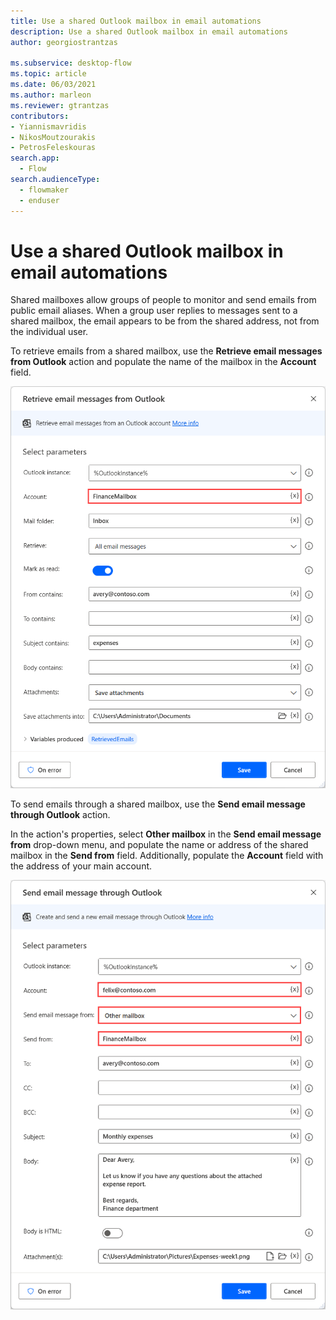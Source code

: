 ```yaml
---
title: Use a shared Outlook mailbox in email automations
description: Use a shared Outlook mailbox in email automations
author: georgiostrantzas

ms.subservice: desktop-flow
ms.topic: article
ms.date: 06/03/2021
ms.author: marleon
ms.reviewer: gtrantzas
contributors:
- Yiannismavridis
- NikosMoutzourakis
- PetrosFeleskouras
search.app: 
  - Flow
search.audienceType: 
  - flowmaker
  - enduser
---
```


# Use a shared Outlook mailbox in email automations

Shared mailboxes allow groups of people to monitor and send emails from public email aliases. When a group user replies to messages sent to a shared mailbox, the email appears to be from the shared address, not from the individual user.

To retrieve emails from a shared mailbox, use the **Retrieve email messages from Outlook** action and populate the name of the mailbox in the **Account** field.

![Screenshot of the configured Retrieve email messages from Outlook action for a shared mailbox.](media/outlook-shared-mailbox/retrieve-email-messages-outlook-shared-mailbox.png)

To send emails through a shared mailbox, use the **Send email message through Outlook** action. 

In the action's properties, select **Other mailbox** in the **Send email message from** drop-down menu, and populate the name or address of the shared mailbox in the **Send from** field. Additionally, populate the **Account** field with the address of your main account.

![Screenshot of the configured Send email message through Outlook action for a shared mailbox.](media/outlook-shared-mailbox/send-email-message-outlook-shared-mailbox.png)